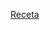 [Receta](https://www.elmueble.com/cocinas/tarta-zanahoria-receta-carrot-cake-mas-facil-mundo-la-hemos-probado_48005)
